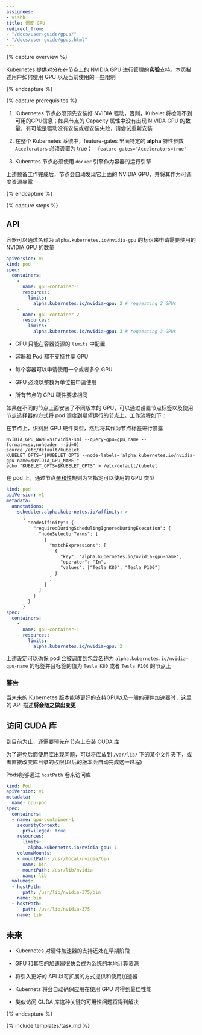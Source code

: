 ```yaml
---
assignees:
- vishh
title: 调度 GPU
redirect_from:
- "/docs/user-guide/gpus/"
- "/docs/user-guide/gpus.html"
---
```



{% capture overview %}


Kubernetes 提供对分布在节点上的 NVIDIA GPU 进行管理的**实验**支持。本页描述用户如何使用 GPU 以及当前使用的一些限制

{% endcapture %}

{% capture prerequisites %}


1. Kubernetes 节点必须预先安装好 NVIDIA 驱动，否则，Kubelet 将检测不到可用的GPU信息；如果节点的 Capacity 属性中没有出现 NIVIDA GPU 的数量，有可能是驱动没有安装或者安装失败，请尝试重新安装

2. 在整个 Kubernetes 系统中，feature-gates 里面特定的 **alpha** 特性参数 `Accelerators` 必须设置为 true：`--feature-gates="Accelerators=true"`

3. Kuberntes 节点必须使用 `docker` 引擎作为容器的运行引擎


上述预备工作完成后，节点会自动发现它上面的 NVIDIA GPU，并将其作为可调度资源暴露

{% endcapture %}

{% capture steps %}

## API


容器可以通过名称为 `alpha.kubernetes.io/nvidia-gpu` 的标识来申请需要使用的 NVIDIA GPU 的数量

```yaml
apiVersion: v1
kind: pod
spec:
  containers:
    -
      name: gpu-container-1
      resources:
        limits:
          alpha.kubernetes.io/nvidia-gpu: 2 # requesting 2 GPUs
    -
      name: gpu-container-2
      resources:
        limits:
          alpha.kubernetes.io/nvidia-gpu: 3 # requesting 3 GPUs
```


- GPU 只能在容器资源的 `limits` 中配置

- 容器和 Pod 都不支持共享 GPU

- 每个容器可以申请使用一个或者多个 GPU

- GPU 必须以整数为单位被申请使用

- 所有节点的 GPU 硬件要求相同


如果在不同的节点上面安装了不同版本的 GPU，可以通过设置节点标签以及使用节点选择器的方式将 pod 调度到期望运行的节点上。工作流程如下：


在节点上，识别出 GPU 硬件类型，然后将其作为节点标签进行暴露

```shell
NVIDIA_GPU_NAME=$(nvidia-smi --query-gpu=gpu_name --format=csv,noheader --id=0)
source /etc/default/kubelet
KUBELET_OPTS="$KUBELET_OPTS --node-labels='alpha.kubernetes.io/nvidia-gpu-name=$NVIDIA_GPU_NAME'"
echo "KUBELET_OPTS=$KUBELET_OPTS" > /etc/default/kubelet
```


在 pod 上，通过节点[亲和性](/docs/concepts/configuration/assign-pod-node/#affinity-and-anti-affinity)规则为它指定可以使用的 GPU 类型

```yaml
kind: pod
apiVersion: v1
metadata:
  annotations:
    scheduler.alpha.kubernetes.io/affinity: >
      {
        "nodeAffinity": {
          "requiredDuringSchedulingIgnoredDuringExecution": {
            "nodeSelectorTerms": [
              {
                "matchExpressions": [
                  {
                    "key": "alpha.kubernetes.io/nvidia-gpu-name",
                    "operator": "In",
                    "values": ["Tesla K80", "Tesla P100"]
                  }
                ]
              }
            ]
          }
        }
      }
spec:
  containers:
    -
      name: gpu-container-1
      resources:
        limits:
          alpha.kubernetes.io/nvidia-gpu: 2
```


上述设定可以确保 pod 会被调度到包含名称为 `alpha.kubernetes.io/nvidia-gpu-name` 的标签并且标签的值为 `Tesla K80` 或者 `Tesla P100` 的节点上


### 警告


当未来的 Kubernetes 版本能够更好的支持GPU以及一般的硬件加速器时，这里的 API 描述**将会随之做出变更**


## 访问 CUDA 库


到目前为止，还需要预先在节点上安装 CUDA 库


为了避免后面使用库出现问题，可以将库放到 ``/var/lib/`` 下的某个文件夹下，或者直接改变库目录的权限(以后的版本会自动完成这一过程)


Pods能够通过 `hostPath` 卷来访问库

```yaml
kind: Pod
apiVersion: v1
metadata:
  name: gpu-pod
spec:
  containers:
  - name: gpu-container-1
    securityContext:
      privileged: true
    resources:
      limits:
        alpha.kubernetes.io/nvidia-gpu: 1
    volumeMounts:
    - mountPath: /usr/local/nvidia/bin
      name: bin
    - mountPath: /usr/lib/nvidia
      name: lib
  volumes:
  - hostPath:
      path: /usr/lib/nvidia-375/bin
    name: bin
  - hostPath:
      path: /usr/lib/nvidia-375
    name: lib
```


## 未来


- Kubernetes 对硬件加速器的支持还处在早期阶段

- GPU 和其它的加速器很快会成为系统的本地计算资源

- 将引入更好的 API 以可扩展的方式提供和使用加速器

- Kubernets 将会自动确保应用在使用 GPU 时得到最佳性能

- 类似访问 CUDA 库这种关键的可用性问题将得到解决

{% endcapture %}

{% include templates/task.md %}
